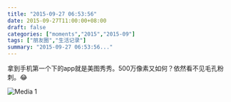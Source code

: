 ```yaml
---
title: "2015-09-27 06:53:56"
date: 2015-09-27T11:00:00+08:00
draft: false
categories: ["moments","2015","2015-09"]
tags: ["朋友圈","生活记录"]
summary: "2015-09-27 06:53:56..."
---
```


拿到手机第一个下的app就是美图秀秀。500万像素又如何？依然看不见毛孔粉刺。😂

![Media 1](/Moments/photos/2015-09-27/201509270653560.jpg)

